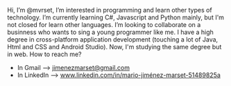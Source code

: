 Hi, I’m @mvrset, I’m interested in programming and learn other types of technology.
I’m currently learning C#, Javascript and Python mainly, but I'm not closed for learn other languages.
I’m looking to collaborate on a businness who wants to sing a young programmer like me.
I have a high degree in cross-platform application development (touching a lot of Java, Html and CSS 
and Android Studio). Now, I'm studying the same degree but in web.
How to reach me?
- In Gmail --> jimenezmarset@gmail.com
- In LinkedIn --> www.linkedin.com/in/mario-jiménez-marset-51489825a
